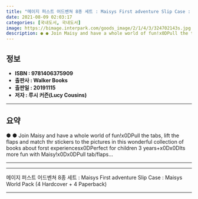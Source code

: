 ```yaml
---
title: "메이지 퍼스트 어드벤쳐 8종 세트 : Maisys First adventure Slip Case : Maisys World Pack (4 Hardcover + 4 Paperback)"
date: 2021-08-09 02:03:17
categories: [국내도서, 국내도서]
image: https://bimage.interpark.com/goods_image/2/1/4/3/324702143s.jpg
description: ● ● Join Maisy and have a whole world of fun!x0DPull the tabs, lift the flaps and match thr stickers to the pictures in this wonderful collection of books abo
---
```


## **정보**

- **ISBN : 9781406375909**
- **출판사 : Walker Books**
- **출판일 : 20191115**
- **저자 : 루시 커즌(Lucy Cousins)**

------



## **요약**

●  ●  Join Maisy and have a whole world of fun!x0DPull the tabs, lift the flaps and match thr stickers to the pictures in this wonderful collection of books about forst experiencesx0DPerfect for children 3 years+x0Dx0DIts more fun with Maisy!x0Dx0DPull tab/flaps... 

------



------


메이지 퍼스트 어드벤쳐 8종 세트 : Maisys First adventure Slip Case : Maisys World Pack (4 Hardcover + 4 Paperback) 

------


